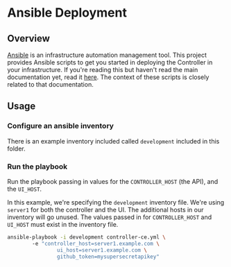 # Ansible Deployment

## Overview
[Ansible](https://www.ansible.com) is an infrastructure automation management tool. This project provides Ansible
scripts to get you started in deploying the Controller in your infrastructure. If you're reading this but haven't read
the main documentation yet, read it [here](../README.md). The context of these scripts is closely related to that
documentation.

## Usage

### Configure an ansible inventory

There is an example inventory included called `development` included in this folder.

### Run the playbook

Run the playbook passing in values for the `CONTROLLER_HOST` (the API), and the `UI_HOST`.

In this example, we're specifying the `development` inventory file.  We're using `server1` for both the controller and
the UI.  The additional hosts in our inventory will go unused.  The values passed in for `CONTROLLER_HOST` and
`UI_HOST` must exist in the inventory file.

```sh
ansible-playbook -i development controller-ce.yml \                                                                         2 ↵  03:22 Dur
        -e "controller_host=server1.example.com \
                ui_host=server1.example.com \
                github_token=mysupersecretapikey"

```
